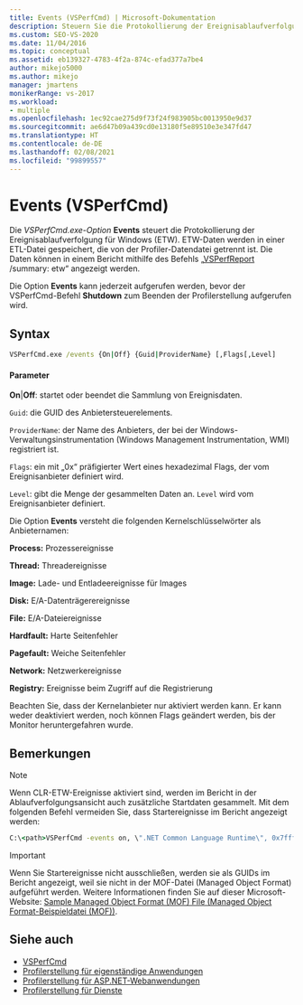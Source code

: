 ```yaml
---
title: Events (VSPerfCmd) | Microsoft-Dokumentation
description: Steuern Sie die Protokollierung der Ereignisablaufverfolgung für Windows (Event Tracing for Windows, ETW) mithilfe der Option Events im Befehlszeilentool VSPerfCmd.exe. Sehen Sie sich außerdem die Syntaxparameter an.
ms.custom: SEO-VS-2020
ms.date: 11/04/2016
ms.topic: conceptual
ms.assetid: eb139327-4783-4f2a-874c-efad377a7be4
author: mikejo5000
ms.author: mikejo
manager: jmartens
monikerRange: vs-2017
ms.workload:
- multiple
ms.openlocfilehash: 1ec92cae275d9f73f24f983905bc0013950e9d37
ms.sourcegitcommit: ae6d47b09a439cd0e13180f5e89510e3e347fd47
ms.translationtype: HT
ms.contentlocale: de-DE
ms.lasthandoff: 02/08/2021
ms.locfileid: "99899557"
---
```

# <a name="events-vsperfcmd"></a>Events (VSPerfCmd)
Die *VSPerfCmd.exe-Option* **Events** steuert die Protokollierung der Ereignisablaufverfolgung für Windows (ETW). ETW-Daten werden in einer ETL-Datei gespeichert, die von der Profiler-Datendatei getrennt ist. Die Daten können in einem Bericht mithilfe des Befehls „[VSPerfReport ](../profiling/vsperfreport.md) /summary: etw“ angezeigt werden.

 Die Option **Events** kann jederzeit aufgerufen werden, bevor der VSPerfCmd-Befehl **Shutdown** zum Beenden der Profilerstellung aufgerufen wird.

## <a name="syntax"></a>Syntax

```cmd
VSPerfCmd.exe /events {On|Off} {Guid|ProviderName} [,Flags[,Level]
```

#### <a name="parameters"></a>Parameter
 **On**&#124;**Off**: startet oder beendet die Sammlung von Ereignisdaten.

 `Guid`: die GUID des Anbietersteuerelements.

 `ProviderName`: der Name des Anbieters, der bei der Windows-Verwaltungsinstrumentation (Windows Management Instrumentation, WMI) registriert ist.

 `Flags`: ein mit „0x“ präfigierter Wert eines hexadezimal Flags, der vom Ereignisanbieter definiert wird.

 `Level`: gibt die Menge der gesammelten Daten an. `Level` wird vom Ereignisanbieter definiert.

 Die Option **Events** versteht die folgenden Kernelschlüsselwörter als Anbieternamen:

 **Process:** Prozessereignisse

 **Thread:** Threadereignisse

 **Image:** Lade- und Entladeereignisse für Images

 **Disk:** E/A-Datenträgerereignisse

 **File:** E/A-Dateiereignisse

 **Hardfault:** Harte Seitenfehler

 **Pagefault:** Weiche Seitenfehler

 **Network:** Netzwerkereignisse

 **Registry:** Ereignisse beim Zugriff auf die Registrierung

 Beachten Sie, dass der Kernelanbieter nur aktiviert werden kann. Er kann weder deaktiviert werden, noch können Flags geändert werden, bis der Monitor heruntergefahren wurde.

## <a name="remarks"></a>Bemerkungen

> [!NOTE]
> Wenn CLR-ETW-Ereignisse aktiviert sind, werden im Bericht in der Ablaufverfolgungsansicht auch zusätzliche Startdaten gesammelt. Mit dem folgenden Befehl vermeiden Sie, dass Startereignisse im Bericht angezeigt werden:

```cmd
C:\<path>VSPerfCmd -events on, \".NET Common Language Runtime\", 0x7fffffff, 5
```

> [!IMPORTANT]
> Wenn Sie Startereignisse nicht ausschließen, werden sie als GUIDs im Bericht angezeigt, weil sie nicht in der MOF-Datei (Managed Object Format) aufgeführt werden. Weitere Informationen finden Sie auf dieser Microsoft-Website: [Sample Managed Object Format (MOF) File (Managed Object Format-Beispieldatei (MOF))](https://msdn.microsoft.com/library/default.aspx).

## <a name="see-also"></a>Siehe auch
- [VSPerfCmd](../profiling/vsperfcmd.md)
- [Profilerstellung für eigenständige Anwendungen](../profiling/command-line-profiling-of-stand-alone-applications.md)
- [Profilerstellung für ASP.NET-Webanwendungen](../profiling/command-line-profiling-of-aspnet-web-applications.md)
- [Profilerstellung für Dienste](../profiling/command-line-profiling-of-services.md)
